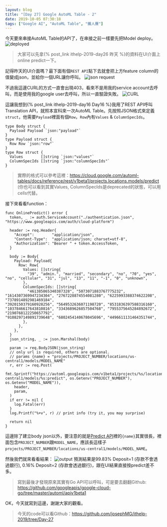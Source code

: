 ```yaml
---
layout: blog
title: "[Day 27] Google AutoML Table - 2"
date: 2019-10-05 07:30:18
tags: ["Google AI", "AutoML Table", "鐵人賽"]
---
```

今天要來串接AutoML Table的API了，在串接之前一樣要先把Model deploy。
![deployed](deployed.jpg)

> 大家可以先拿{% post_link ithelp-2019-day26 昨天 %}的資料在UI介面上online predict一下。
<!-- more -->

記得昨天的UI介面嗎？最下面有個`REST API`點下去就會把上方feature column的值變成json，並給你一個URL讓你呼叫。
![json request](json-request.jpg)

不過我這邊CURL的方式一直會出現403，看來不是用我的service account去呼叫，而是使用我的google user去呼叫，所以一直驗證失敗。
![CURL](CURL.jpg)

這讓我想到{% post_link ithelp-2019-day16 Day16 %}我用了REST API呼叫Translation API，就照本宣科來一次AutoML Table。先按照JSON格式來定義`struct`，他需要`Payload`裡面有個`Row`，`Row`內有`Values` & `ColumnSpecIds`。
```golang
type Body struct {
  Payload Payload `json:"payload"`
}
type Payload struct {
  Row Row `json:"row"`
}
type Row struct {
  Values        []string `json:"values"`
  ColumnSpecIds []string `json:"columnSpecIds"`
}
```

> 實際的格式可以參考這裡：https://cloud.google.com/automl-tables/docs/reference/rest/v1beta1/projects.locations.models/predict
> (你也可以看到其實Values, ColumnSpecIds是deprecated的狀態，可以用cells代替。

接下來看看function：
```golang
func OnlinePredict() error {
  token, _ := auth.ServiceAccount("./authentication.json", "https://www.googleapis.com/auth/cloud-platform")

  header := req.Header{
    "Accept":        "application/json",
    "Content-Type":  "application/json; charset=utf-8",
    "Authorization": "Bearer " + token.AccessToken,
  }

  body := Body{
    Payload: Payload{
      Row: Row{
        Values: []string{
          "39", "admin.", "married", "secondary", "no", "70", "yes", "no", "cellular", "31", "jul", "13", "11", "-1", "0", "unknown",
        },
        ColumnSpecIds: []string{
          "461385865340387328", "5073071883767775232", "1614307369947234304", "2767228874554081280", "6225993388374622208", "7378914892981469184",
"3920150379160928256", "5649532636071198720", "8531836397588316160", "1037846617643810816", "3343689626857504768", "7955375645284892672", "2190768122250657792",
"9108297149891739648", "6802454140678045696", "4496611131464351744",
        },
      },
    },
  }
  json_string, _ := json.Marshal(body)

  param := req.BodyJSON(json_string)
  // only url is required, others are optional.
  // params {name} = "projects/PROJECT_NUMBER/locations/us-central1/models/MODEL_NAME"
  r, err := req.Post(
    fmt.Sprintf("https://automl.googleapis.com/v1beta1/projects/%s/locations/us-central1/models/%s:predict", os.Getenv("PROJECT_NUMBER"), os.Getenv("MODEL_NAME")),
    header,
    param,
  )
  if err != nil {
    log.Fatal(err)
  }
  log.Printf("%+v", r) // print info (try it, you may surprise)

  return nil
}
```

這邊除了建立body json以外，要注意的就是[Predict API](https://cloud.google.com/automl-tables/docs/reference/rest/v1beta1/projects.locations.models/predict)裡的`{name}`其實很長，裡面包含`PROJECT_NUMBER`跟`MODEL_NAME`，應該長這樣子`projects/PROJECT_NUMBER/locations/us-central1/models/MODEL_NAME`。

然後我們就來看看結果：
![output](output.jpg)
預測結果是99.83% Deposit=1 (存款不會透過銀行), 0.16% Deposit=2 (存款會透過銀行)，跟在UI結果直接按predict差不多。

> 寫到最後才發現原來其實有Go API可以呼叫，可是要去翻翻Github: https://github.com/googleapis/google-cloud-go/tree/master/automl/apiv1beta1

OK，今天就寫到這邊，謝謝大家的觀看。
> 今天的code可以看Github：https://github.com/josephMG/ithelp-2019/tree/Day-27
